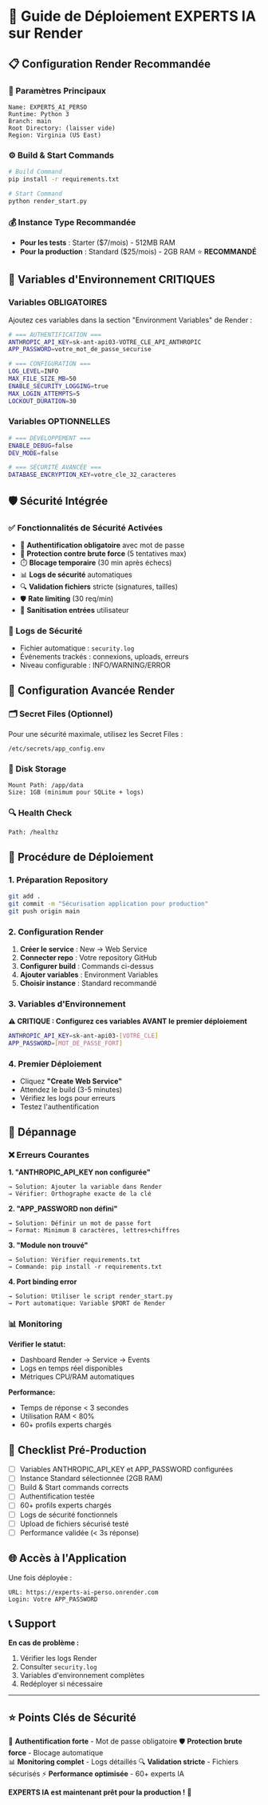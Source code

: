 # 🚀 Guide de Déploiement EXPERTS IA sur Render

## 📋 Configuration Render Recommandée

### 🔧 Paramètres Principaux
```
Name: EXPERTS_AI_PERSO
Runtime: Python 3
Branch: main
Root Directory: (laisser vide)
Region: Virginia (US East)
```

### ⚙️ Build & Start Commands
```bash
# Build Command
pip install -r requirements.txt

# Start Command  
python render_start.py
```

### 💰 Instance Type Recommandée
- **Pour les tests** : Starter ($7/mois) - 512MB RAM
- **Pour la production** : Standard ($25/mois) - 2GB RAM ⭐ **RECOMMANDÉ**

## 🔐 Variables d'Environnement CRITIQUES

### Variables OBLIGATOIRES
Ajoutez ces variables dans la section "Environment Variables" de Render :

```bash
# === AUTHENTIFICATION ===
ANTHROPIC_API_KEY=sk-ant-api03-VOTRE_CLE_API_ANTHROPIC
APP_PASSWORD=votre_mot_de_passe_securise

# === CONFIGURATION ===
LOG_LEVEL=INFO
MAX_FILE_SIZE_MB=50
ENABLE_SECURITY_LOGGING=true
MAX_LOGIN_ATTEMPTS=5
LOCKOUT_DURATION=30
```

### Variables OPTIONNELLES
```bash
# === DÉVELOPPEMENT ===
ENABLE_DEBUG=false
DEV_MODE=false

# === SÉCURITÉ AVANCÉE ===
DATABASE_ENCRYPTION_KEY=votre_cle_32_caracteres
```

## 🛡️ Sécurité Intégrée

### ✅ Fonctionnalités de Sécurité Activées
- 🔐 **Authentification obligatoire** avec mot de passe
- 🚫 **Protection contre brute force** (5 tentatives max)
- ⏱️ **Blocage temporaire** (30 min après échecs)
- 📊 **Logs de sécurité** automatiques
- 🔍 **Validation fichiers** stricte (signatures, tailles)
- 🛡️ **Rate limiting** (30 req/min)
- 🧹 **Sanitisation entrées** utilisateur

### 📝 Logs de Sécurité
- Fichier automatique : `security.log`
- Événements trackés : connexions, uploads, erreurs
- Niveau configurable : INFO/WARNING/ERROR

## 📁 Configuration Avancée Render

### 🗂️ Secret Files (Optionnel)
Pour une sécurité maximale, utilisez les Secret Files :
```
/etc/secrets/app_config.env
```

### 💾 Disk Storage 
```
Mount Path: /app/data
Size: 1GB (minimum pour SQLite + logs)
```

### 🔍 Health Check
```
Path: /healthz
```

## 🚦 Procédure de Déploiement

### 1. Préparation Repository
```bash
git add .
git commit -m "Sécurisation application pour production"
git push origin main
```

### 2. Configuration Render
1. **Créer le service** : New → Web Service
2. **Connecter repo** : Votre repository GitHub
3. **Configurer build** : Commands ci-dessus
4. **Ajouter variables** : Environment Variables
5. **Choisir instance** : Standard recommandé

### 3. Variables d'Environnement
**⚠️ CRITIQUE : Configurez ces variables AVANT le premier déploiement**

```bash
ANTHROPIC_API_KEY=sk-ant-api03-[VOTRE_CLE]
APP_PASSWORD=[MOT_DE_PASSE_FORT]
```

### 4. Premier Déploiement
- Cliquez **"Create Web Service"**
- Attendez le build (3-5 minutes)
- Vérifiez les logs pour erreurs
- Testez l'authentification

## 🔧 Dépannage

### ❌ Erreurs Courantes

**1. "ANTHROPIC_API_KEY non configurée"**
```
→ Solution: Ajouter la variable dans Render
→ Vérifier: Orthographe exacte de la clé
```

**2. "APP_PASSWORD non défini"**
```
→ Solution: Définir un mot de passe fort
→ Format: Minimum 8 caractères, lettres+chiffres
```

**3. "Module non trouvé"**
```
→ Solution: Vérifier requirements.txt
→ Commande: pip install -r requirements.txt
```

**4. Port binding error**
```
→ Solution: Utiliser le script render_start.py
→ Port automatique: Variable $PORT de Render
```

### 📊 Monitoring

**Vérifier le statut:**
- Dashboard Render → Service → Events
- Logs en temps réel disponibles
- Métriques CPU/RAM automatiques

**Performance:**
- Temps de réponse < 3 secondes
- Utilisation RAM < 80%
- 60+ profils experts chargés

## 🎯 Checklist Pré-Production

- [ ] Variables ANTHROPIC_API_KEY et APP_PASSWORD configurées
- [ ] Instance Standard sélectionnée (2GB RAM)
- [ ] Build & Start commands corrects
- [ ] Authentification testée
- [ ] 60+ profils experts chargés
- [ ] Logs de sécurité fonctionnels
- [ ] Upload de fichiers sécurisé testé
- [ ] Performance validée (< 3s réponse)

## 🌐 Accès à l'Application

Une fois déployée :
```
URL: https://experts-ai-perso.onrender.com
Login: Votre APP_PASSWORD
```

## 📞 Support

**En cas de problème :**
1. Vérifier les logs Render
2. Consulter `security.log` 
3. Variables d'environnement complètes
4. Redéployer si nécessaire

---

## ⭐ Points Clés de Sécurité

🔐 **Authentification forte** - Mot de passe obligatoire
🛡️ **Protection brute force** - Blocage automatique  
📊 **Monitoring complet** - Logs détaillés
🔍 **Validation stricte** - Fichiers sécurisés
⚡ **Performance optimisée** - 60+ experts IA

**EXPERTS IA est maintenant prêt pour la production !** 🚀